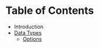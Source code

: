 # Table of Contents

* Introduction
* [Data Types](data-types.md)
   * [Options](data-types/options.md)

